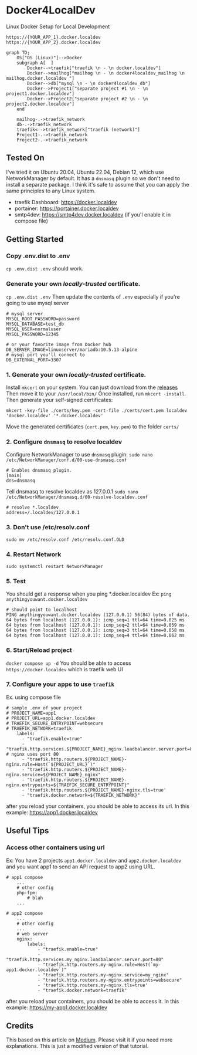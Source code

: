# Docker4LocalDev

Linux Docker Setup for Local Development

```
https://{YOUR_APP_1}.docker.localdev
https://{YOUR_APP_2}.docker.localdev
```

```mermaid
graph TD;
    OS["OS (Linux)"]-->Docker
    subgraph A[  ]
        Docker-->traefik["traefik \n - \n docker.localdev"]
        Docker-->mailhog["mailhog \n - \n docker4localdev_mailhog \n mailhog.docker.localdev "]
        Docker-->db["mysql \n - \n docker4localdev_db"]
        Docker-->Project1["separate project #1 \n - \n project1.docker.localdev"]
        Docker-->Project2["separate project #2 \n - \n project2.docker.localdev"]
    end

    mailhog-.->traefik_network
    db-.->traefik_network
    traefik<-->traefik_network["traefik (network)"]
    Project1-.->traefik_network
    Project2-.->traefik_network

```

## Tested On

I've tried it on Ubuntu 20.04, Ubuntu 22.04, Debian 12, which use NetworkManager by default.
It has a `dnsmasq` plugin so we don't need to install a separate package.
I think it's safe to assume that you can apply the same principles to any Linux system.

* traefik Dashboard: https://docker.localdev
* portainer: https://portainer.docker.localdev
* smtp4dev: https://smtp4dev.docker.localdev (if you'l enable it in compose file)

## Getting Started

### Copy .env.dist to .env
`cp .env.dist .env` should work. 
### Generate your own _locally-trusted_ certificate.

`cp .env.dist .env`
Then update the contents of `.env` especially if you're going to use mysql server

```
# mysql server
MYSQL_ROOT_PASSWORD=password
MYSQL_DATABASE=test_db
MYSQL_USER=normaluser
MYSQL_PASSWORD=12345

# or your favorite image from Docker hub
DB_SERVER_IMAGE=linuxserver/mariadb:10.5.13-alpine 
# mysql port you'll connect to
DB_EXTERNAL_PORT=3307
```

### 1. Generate your own _locally-trusted_ certificate.

Install `mkcert` on your system.
You can just download from the [releases](https://github.com/FiloSottile/mkcert/releases)
Then move it to your `/usr/local/bin/`
Once installed, run `mkcert -install`.
Then generate your self-signed certificates:

`mkcert -key-file ./certs/key.pem -cert-file ./certs/cert.pem localdev 'docker.localdev' '*.docker.localdev'`

Move the generated certificates (`cert.pem`, `key.pem`) to the folder `certs/`

### 2. Configure `dnsmasq` to resolve localdev

Configure NetworkManager to use `dnsmasq` plugin:
`sudo nano /etc/NetworkManager/conf.d/00-use-dnsmasq.conf`

```
# Enables dnsmasq plugin.
[main]
dns=dnsmasq
```

Tell dnsmasq to resolve localdev as 127.0.0.1
`sudo nano /etc/NetworkManager/dnsmasq.d/00-resolve-localdev.conf`

```
# resolve *.localdev
address=/.localdev/127.0.0.1
```

### 3. Don't use /etc/resolv.conf

```
sudo mv /etc/resolv.conf /etc/resolv.conf.OLD
```

### 4. Restart Network

`sudo systemctl restart NetworkManager`

### 5. Test

You should get a response when you ping *.docker.localdev
Ex: `ping anythingyouwant.docker.localdev`

```
# should point to localhost
PING anythingyouwant.docker.localdev (127.0.0.1) 56(84) bytes of data.
64 bytes from localhost (127.0.0.1): icmp_seq=1 ttl=64 time=0.025 ms
64 bytes from localhost (127.0.0.1): icmp_seq=2 ttl=64 time=0.059 ms
64 bytes from localhost (127.0.0.1): icmp_seq=3 ttl=64 time=0.058 ms
64 bytes from localhost (127.0.0.1): icmp_seq=4 ttl=64 time=0.062 ms
```

### 6. Start/Reload project
`docker compose up -d`
You should be able to access `https://docker.localdev` which is traefik web UI 

### 7. Configure your apps to use `traefik`

Ex. using compose file

```
# sample .env of your project
# PROJECT_NAME=app1
# PROJECT_URL=app1.docker.localdev
# TRAEFIK_SECURE_ENTRYPOINT=websecure
# TRAEFIK_NETWORK=traefik
    labels:
      - "traefik.enable=true"
      - "traefik.http.services.${PROJECT_NAME}_nginx.loadbalancer.server.port=80" # nginx uses port 80
      - "traefik.http.routers.${PROJECT_NAME}-nginx.rule=Host(`${PROJECT_URL}`)"
      - "traefik.http.routers.${PROJECT_NAME}-nginx.service=${PROJECT_NAME}_nginx"
      - "traefik.http.routers.${PROJECT_NAME}-nginx.entrypoints=${TRAEFIK_SECURE_ENTRYPOINT}"
      - 'traefik.http.routers.${PROJECT_NAME}-nginx.tls=true'
      - "traefik.docker.network=${TRAEFIK_NETWORK}"
```

after you reload your containers, you should be able to access its url. In this example: https://app1.docker.localdev

## Useful Tips
### Access other containers using url
Ex: You have 2 projects `app1.docker.localdev` and `app2.docker.localdev` and you want app1 to send an API request to app2 using URL.
```
# app1 compose
    ...
    # other config
    php-fpm:
        # blah
    ...
```
```
# app2 compose
    ...
    # other config
    ...
    # web server
    nginx:
        labels:
            - "traefik.enable=true"
            - "traefik.http.services.my_nginx.loadbalancer.server.port=80"
            - "traefik.http.routers.my-nginx.rule=Host(`my-app1.docker.localdev`)"
            - "traefik.http.routers.my-nginx.service=my_nginx"
            - "traefik.http.routers.my-nginx.entrypoints=websecure"
            - 'traefik.http.routers.my-nginx.tls=true'
            - "traefik.docker.network=traefik"
```
after you reload your containers, you should be able to access it. In this example: https://my-app1.docker.localdev

## Credits
This based on this article on [Medium](https://medium.com/soulweb-academy/docker-local-dev-stack-with-traefik-https-dnsmasq-locally-trusted-certificate-for-ubuntu-20-04-5f036c9af83d). Please visit it if you need more explanations. This is just a modified version of that tutorial.
